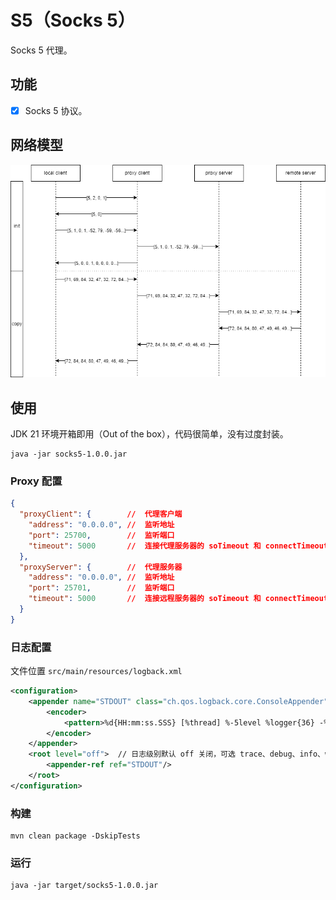 # S5（Socks 5）

Socks 5 代理。

## 功能

- [x] Socks 5 协议。

## 网络模型

![](https://github.com/cciradih/s5/blob/master/model.jpg)

## 使用

JDK 21 环境开箱即用（Out of the box），代码很简单，没有过度封装。

```shell
java -jar socks5-1.0.0.jar
```

### Proxy 配置
```json
{
  "proxyClient": {        //  代理客户端
    "address": "0.0.0.0", //  监听地址
    "port": 25700,        //  监听端口
    "timeout": 5000       //  连接代理服务器的 soTimeout 和 connectTimeout 的超时时间（ms）
  },
  "proxyServer": {        //  代理服务器
    "address": "0.0.0.0", //  监听地址
    "port": 25701,        //  监听端口
    "timeout": 5000       //  连接远程服务器的 soTimeout 和 connectTimeout 的超时时间（ms）
  }
}
```

### 日志配置

文件位置 `src/main/resources/logback.xml`

```xml
<configuration>
    <appender name="STDOUT" class="ch.qos.logback.core.ConsoleAppender">
        <encoder>
            <pattern>%d{HH:mm:ss.SSS} [%thread] %-5level %logger{36} -%kvp- %msg%n</pattern>
        </encoder>
    </appender>
    <root level="off">  // 日志级别默认 off 关闭，可选 trace、debug、info、warn、error、all、off。
        <appender-ref ref="STDOUT"/>
    </root>
</configuration>
```

### 构建

```shell
mvn clean package -DskipTests
```

### 运行

```shell
java -jar target/socks5-1.0.0.jar
```
